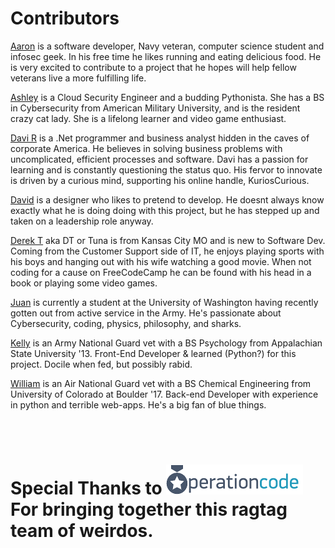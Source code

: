 # Contributors

[Aaron](https://github.com/aaron-suarez) is a software developer, Navy veteran, computer science student and infosec geek. In his free time he likes running and eating delicious food. He is very excited to contribute to a project that he hopes will help fellow veterans live a more fulfilling life.

[Ashley](https://github.com/AshTemp) is a Cloud Security Engineer and a budding Pythonista. She has a BS in Cybersecurity from American Military University, and is the resident crazy cat lady. She is a lifelong learner and video game enthusiast.

[Davi R](https://github.com/KuriosCurious) is a .Net programmer and business analyst hidden in the caves of corporate America. He believes in solving business problems with uncomplicated, efficient processes and software. Davi has a passion for learning and is constantly questioning the status quo. His fervor to innovate is driven by a curious mind, supporting his online handle, KuriosCurious.

[David](https://github.com/dmarchante) is a designer who likes to pretend to develop. He doesnt always know exactly what he is doing doing with this project, but he has stepped up and taken on a leadership role anyway.

[Derek T](https://github.com/dteuny1022) aka DT or Tuna is from Kansas City MO and is new to Software Dev. Coming from the Customer Support side of IT, he enjoys playing sports with his boys and hanging out with his wife watching a good movie. When not coding for a cause on FreeCodeCamp he can be found with his head in a book or playing some video games.

[Juan](https://github.com/juanchaves)  is currently a student at the University of Washington having recently gotten out from active service in the Army. He's passionate about Cybersecurity, coding, physics, philosophy, and sharks.

[Kelly](https://github.com/ksmacleod99) is an Army National Guard vet with a  BS Psychology from Appalachian State University '13. Front-End Developer & learned (Python?) for this project. Docile when fed, but possibly rabid.

[William](https://github.com/wimo7083) is an Air National Guard vet with a BS Chemical Engineering from University of Colorado at Boulder '17. Back-end Developer with experience in python and terrible web-apps. He's a big fan of blue things.


<br> <br>
# Special Thanks to ![OpCode Logo](/resources/small-blue-logo.png "OpCode logo") For bringing together this ragtag team of weirdos.
